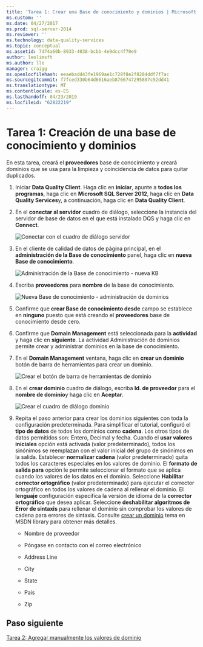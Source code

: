 ```yaml
---
title: 'Tarea 1: Crear una Base de conocimiento y dominios | Microsoft Docs'
ms.custom: ''
ms.date: 04/27/2017
ms.prod: sql-server-2014
ms.reviewer: ''
ms.technology: data-quality-services
ms.topic: conceptual
ms.assetid: 7d74a60b-8933-4038-bcbb-4e9dcc4f70e9
author: leolimsft
ms.author: lle
manager: craigg
ms.openlocfilehash: eeaebadd43fe1969ae1c728f8e2f8284ddf7f7ac
ms.sourcegitcommit: f7fced330b64d6616aeb8766747295807c92dd41
ms.translationtype: MT
ms.contentlocale: es-ES
ms.lasthandoff: 04/23/2019
ms.locfileid: "62822219"
---
```

# <a name="task-1-creating-a-knowledge-base-and-domains"></a>Tarea 1: Creación de una base de conocimiento y dominios
  En esta tarea, creará el **proveedores** base de conocimiento y creará dominios que se usa para la limpieza y coincidencia de datos para quitar duplicados.  
  
1.  Iniciar **Data Quality Client**. Haga clic en **iniciar**, apunte a **todos los programas**, haga clic en **Microsoft SQL Server 2012**, haga clic en **Data Quality Services**y, a continuación, haga clic en  **Data Quality Client**.  
  
2.  En el **conectar al servidor** cuadro de diálogo, seleccione la instancia del servidor de base de datos en el que está instalado DQS y haga clic en **Connect**.  
  
     ![Conectar con el cuadro de diálogo servidor](../../2014/tutorials/media/et-creatingaknowledgebaseanddomains-01.jpg "conectarse al cuadro de diálogo de servidor")  
  
3.  En el cliente de calidad de datos de página principal, en el **administración de la Base de conocimiento** panel, haga clic en **nueva Base de conocimiento**.  
  
     ![Administración de la Base de conocimiento - nueva KB](../../2014/tutorials/media/et-creatingaknowledgebaseanddomains-02.jpg "administración de la Base de conocimiento - nueva KB")  
  
4.  Escriba **proveedores** para **nombre** de la base de conocimiento.  
  
     ![Nueva Base de conocimiento - administración de dominios](../../2014/tutorials/media/et-creatingaknowledgebaseanddomains-03.jpg "nueva Knowledge Base - administración de dominios")  
  
5.  Confirme que **crear Base de conocimiento desde** campo se establece en **ninguno** puesto que está creando el **proveedores** base de conocimiento desde cero.  
  
6.  Confirme que **Domain Management** está seleccionada para la **actividad** y haga clic en **siguiente**. La actividad Administración de dominios permite crear y administrar dominios en la base de conocimiento.  
  
7.  En el **Domain Management** ventana, haga clic en **crear un dominio** botón de barra de herramientas para crear un dominio.  
  
     ![Crear el botón de barra de herramientas de dominio](../../2014/tutorials/media/et-creatingaknowledgebaseanddomains-04.jpg "crear el botón de barra de herramientas de dominio")  
  
8.  En el **crear dominio** cuadro de diálogo, escriba **Id. de proveedor** para el **nombre de dominio**y haga clic en **Aceptar**.  
  
     ![Crear el cuadro de diálogo dominio](../../2014/tutorials/media/et-creatingaknowledgebaseanddomains-05.jpg "crear el cuadro de diálogo dominio")  
  
9. Repita el paso anterior para crear los dominios siguientes con toda la configuración predeterminada. Para simplificar el tutorial, configuró el **tipo de datos** de todos los dominios como **cadena**. Los otros tipos de datos permitidos son: Entero, Decimal y fecha. Cuando el **usar valores iniciales** opción está activada (valor predeterminado), todos los sinónimos se reemplazan con el valor inicial del grupo de sinónimos en la salida. Establecer **normalizar cadena** (valor predeterminado) quita todos los caracteres especiales en los valores de dominio. El **formato de salida para** opción le permite seleccionar el formato que se aplica cuando los valores de los datos en el dominio. Seleccione **Habilitar corrector ortográfico** (valor predeterminado) para ejecutar el corrector ortográfico en todos los valores de cadena al rellenar el dominio. El **lenguaje** configuración especifica la versión de idioma de la **corrector ortográfico** que desea aplicar. Seleccione **deshabilitar algoritmos de Error de sintaxis** para rellenar el dominio sin comprobar los valores de cadena para errores de sintaxis. Consulte [crear un dominio](https://msdn.microsoft.com/library/hh510401.aspx) tema en MSDN library para obtener más detalles.  
  
    -   Nombre de proveedor  
  
    -   Póngase en contacto con el correo electrónico  
  
    -   Address Line  
  
    -   City  
  
    -   State  
  
    -   País  
  
    -   Zip  
  
## <a name="next-step"></a>Paso siguiente  
 [Tarea 2: Agregar manualmente los valores de dominio](../../2014/tutorials/task-2-adding-domain-values-manually.md)  
  
  
